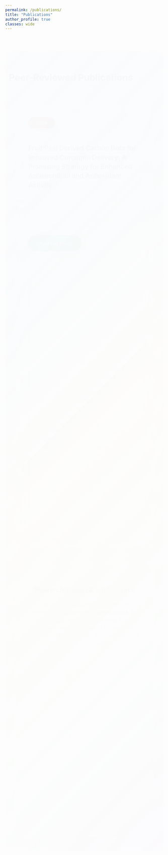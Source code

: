 ```yaml
---
permalink: /publications/
title: "Publications"
author_profile: true
classes: wide
---
```


<style>
/* Smooth Animations and Transitions */
@keyframes fadeInUp {
  from {
    opacity: 0;
    transform: translateY(40px);
  }
  to {
    opacity: 1;
    transform: translateY(0);
  }
}

@keyframes slideInLeft {
  from {
    opacity: 0;
    transform: translateX(-50px);
  }
  to {
    opacity: 1;
    transform: translateX(0);
  }
}

@keyframes slideInRight {
  from {
    opacity: 0;
    transform: translateX(50px);
  }
  to {
    opacity: 1;
    transform: translateX(0);
  }
}

@keyframes float {
  0%, 100% { transform: translateY(0px); }
  50% { transform: translateY(-10px); }
}

/* Container with gradient background */
.publications-wrapper {
  background: linear-gradient(135deg, 
    rgba(240, 248, 255, 0.95) 0%,
    rgba(230, 245, 255, 0.8) 25%,
    rgba(255, 250, 240, 0.95) 50%,
    rgba(245, 255, 245, 0.8) 75%,
    rgba(248, 240, 255, 0.95) 100%
  );
  padding: 2rem;
  border-radius: 20px;
  margin: 2rem auto;
  max-width: 1000px;
  animation: fadeInUp 0.8s ease-out;
}

/* Animated Section Titles */
.section-title {
  position: relative;
  color: #2c3e50;
  font-size: 1.8rem;
  font-weight: 700;
  text-align: center;
  margin: 2rem 0;
  animation: slideInLeft 1s ease-out;
}

.section-title::before {
  content: '';
  position: absolute;
  bottom: -10px;
  left: 50%;
  transform: translateX(-50%);
  width: 80px;
  height: 4px;
  background: linear-gradient(45deg, #e74c3c, #c0392b);
  border-radius: 2px;
  animation: slideInRight 1.2s ease-out;
}

/* Publication Card with Hover Effects */
.publication-card {
  background: rgba(255, 255, 255, 0.98);
  border-radius: 20px;
  padding: 2.5rem;
  margin: 2rem 0;
  box-shadow: 0 10px 40px rgba(0, 0, 0, 0.08);
  border: 1px solid rgba(255, 255, 255, 0.3);
  backdrop-filter: blur(15px);
  transition: all 0.4s cubic-bezier(0.25, 0.46, 0.45, 0.94);
  animation: fadeInUp 1.2s ease-out;
  position: relative;
  overflow: hidden;
}

.publication-card::before {
  content: '';
  position: absolute;
  top: 0;
  left: -100%;
  width: 100%;
  height: 4px;
  background: linear-gradient(90deg, #e74c3c, #c0392b, #e67e22);
  transition: left 0.6s ease;
}

.publication-card:hover::before {
  left: 0;
}

.publication-card:hover {
  transform: translateY(-8px) scale(1.02);
  box-shadow: 0 20px 60px rgba(0, 0, 0, 0.15);
}

/* Year Badge with Animation */
.year-badge {
  background: linear-gradient(45deg, #e74c3c, #c0392b);
  color: white;
  padding: 0.6rem 1.5rem;
  border-radius: 30px;
  font-weight: 700;
  font-size: 0.9rem;
  display: inline-block;
  margin-bottom: 1.5rem;
  animation: float 3s ease-in-out infinite;
  box-shadow: 0 4px 15px rgba(231, 76, 60, 0.3);
}

/* Title with Hover Effect */
.publication-title {
  margin: 1.5rem 0;
  font-size: 1.3rem;
  line-height: 1.4;
  font-weight: 600;
  transition: all 0.3s ease;
}

.publication-title a {
  color: #2c3e50;
  text-decoration: none;
  position: relative;
  transition: color 0.3s ease;
}

.publication-title a::after {
  content: '';
  position: absolute;
  bottom: -2px;
  left: 0;
  width: 0;
  height: 2px;
  background: linear-gradient(45deg, #e74c3c, #c0392b);
  transition: width 0.4s ease;
}

.publication-title a:hover {
  color: #e74c3c;
}

.publication-title a:hover::after {
  width: 100%;
}

/* Authors with Stagger Animation */
.authors {
  color: #555;
  font-size: 1rem;
  margin: 1rem 0;
  line-height: 1.5;
  animation: slideInLeft 1.4s ease-out;
}

.journal-info {
  color: #666;
  font-size: 0.9rem;
  margin-bottom: 1.5rem;
  animation: slideInRight 1.6s ease-out;
}

/* Enhanced Button */
.read-paper-btn {
  display: inline-flex;
  align-items: center;
  gap: 0.8rem;
  padding: 1rem 2rem;
  background: linear-gradient(45deg, #27ae60, #2ecc71);
  color: white;
  text-decoration: none;
  border-radius: 50px;
  font-weight: 600;
  font-size: 0.9rem;
  transition: all 0.4s cubic-bezier(0.25, 0.46, 0.45, 0.94);
  box-shadow: 0 6px 20px rgba(39, 174, 96, 0.3);
  position: relative;
  overflow: hidden;
  animation: slideInUp 1.8s ease-out;
  margin-bottom: 2rem;
}

.read-paper-btn::before {
  content: '';
  position: absolute;
  top: 0;
  left: -100%;
  width: 100%;
  height: 100%;
  background: linear-gradient(45deg, rgba(255,255,255,0.1), rgba(255,255,255,0.3));
  transition: left 0.6s ease;
}

.read-paper-btn:hover::before {
  left: 100%;
}

.read-paper-btn:hover {
  transform: translateY(-3px) scale(1.05);
  box-shadow: 0 10px 30px rgba(39, 174, 96, 0.4);
  color: white;
  text-decoration: none;
}

/* Abstract Section with Animation */
.abstract-section {
  background: linear-gradient(135deg, 
    rgba(247, 250, 252, 0.9), 
    rgba(240, 248, 255, 0.9)
  );
  padding: 2rem;
  border-radius: 16px;
  margin: 2rem 0;
  border-left: 5px solid #e74c3c;
  backdrop-filter: blur(10px);
  animation: fadeInUp 2s ease-out;
  transition: all 0.3s ease;
}

.abstract-section:hover {
  transform: translateX(5px);
  box-shadow: 0 8px 25px rgba(231, 76, 60, 0.1);
}

.abstract-section h4 {
  color: #e74c3c;
  margin-bottom: 1rem;
  font-size: 1.1rem;
  font-weight: 700;
}

.abstract-section p {
  line-height: 1.7;
  color: #444;
  margin: 0;
  font-size: 0.9rem;
}

/* Simple Graphical Abstract Button */
.view-graphical-abstract {
  display: inline-flex;
  align-items: center;
  gap: 0.5rem;
  padding: 0.8rem 1.5rem;
  background: linear-gradient(45deg, #3498db, #2980b9);
  color: white;
  text-decoration: none;
  border: none;
  border-radius: 25px;
  font-weight: 500;
  font-size: 0.85rem;
  cursor: pointer;
  transition: all 0.3s ease;
  margin-top: 1.5rem;
  box-shadow: 0 4px 12px rgba(52, 152, 219, 0.3);
}

.view-graphical-abstract:hover {
  background: linear-gradient(45deg, #2980b9, #1f5582);
  transform: translateY(-2px);
  box-shadow: 0 6px 16px rgba(52, 152, 219, 0.4);
  color: white;
  text-decoration: none;
}

/* Fixed Modal for Graphical Abstract */
.modal {
  display: none;
  position: fixed;
  z-index: 1000;
  left: 0;
  top: 0;
  width: 100%;
  height: 100%;
  background-color: rgba(0, 0, 0, 0.9);
  backdrop-filter: blur(5px);
}

.modal-content {
  position: absolute;
  top: 50%;
  left: 50%;
  transform: translate(-50%, -50%);
  max-width: 90%;
  max-height: 90%;
  border-radius: 12px;
  box-shadow: 0 8px 32px rgba(0, 0, 0, 0.8);
}

.close {
  position: absolute;
  top: 15px;
  right: 25px;
  color: #ffffff;
  font-size: 35px;
  font-weight: bold;
  cursor: pointer;
  transition: 0.3s;
  z-index: 1001;
  background: rgba(0, 0, 0, 0.5);
  width: 50px;
  height: 50px;
  border-radius: 50%;
  display: flex;
  align-items: center;
  justify-content: center;
}

.close:hover {
  color: #e74c3c;
  background: rgba(0, 0, 0, 0.7);
}

.modal-caption {
  position: absolute;
  bottom: 20px;
  left: 50%;
  transform: translateX(-50%);
  text-align: center;
  color: #ffffff;
  padding: 15px 20px;
  font-size: 1rem;
  max-width: 80%;
  background: rgba(0, 0, 0, 0.7);
  border-radius: 8px;
}

/* Keywords with Stagger Effect */
.keywords-section {
  display: flex;
  flex-wrap: wrap;
  gap: 0.8rem;
  margin-top: 2rem;
}

.keyword {
  background: linear-gradient(45deg, 
    rgba(231, 76, 60, 0.1), 
    rgba(192, 57, 43, 0.1)
  );
  color: #e74c3c;
  padding: 0.5rem 1rem;
  border-radius: 25px;
  font-size: 0.8rem;
  font-weight: 500;
  border: 1px solid rgba(231, 76, 60, 0.2);
  transition: all 0.3s ease;
  animation: fadeInUp var(--delay, 2.2s) ease-out;
}

.keyword:nth-child(1) { --delay: 2.2s; }
.keyword:nth-child(2) { --delay: 2.4s; }
.keyword:nth-child(3) { --delay: 2.6s; }
.keyword:nth-child(4) { --delay: 2.8s; }
.keyword:nth-child(5) { --delay: 3.0s; }

.keyword:hover {
  background: linear-gradient(45deg, #e74c3c, #c0392b);
  color: white;
  transform: translateY(-2px) scale(1.05);
  box-shadow: 0 4px 12px rgba(231, 76, 60, 0.3);
}

/* Research Impact Section - Fixed Layout */
.research-impact {
  background: rgba(255, 255, 255, 0.95);
  padding: 2.5rem;
  border-radius: 16px;
  margin: 3rem 0;
  box-shadow: 0 8px 30px rgba(0, 0, 0, 0.06);
  animation: fadeInUp 2.5s ease-out;
  transition: all 0.3s ease;
}

.research-impact:hover {
  transform: translateY(-5px);
  box-shadow: 0 15px 40px rgba(0, 0, 0, 0.1);
}

.research-impact h3 {
  color: #2c3e50;
  font-size: 1.3rem;
  margin-bottom: 1.5rem;
  text-align: center;
}

.impact-highlights {
  display: grid;
  grid-template-columns: repeat(auto-fit, minmax(250px, 1fr));
  gap: 1.5rem;
  margin-top: 2rem;
}

.highlight-item {
  display: flex;
  flex-direction: column;
  align-items: center;
  text-align: center;
  gap: 1rem;
  padding: 1.5rem;
  background: linear-gradient(135deg, 
    rgba(231, 76, 60, 0.05), 
    rgba(192, 57, 43, 0.05)
  );
  border-radius: 12px;
  transition: all 0.3s ease;
  animation: slideInLeft var(--delay, 3s) ease-out;
}

.highlight-item:nth-child(1) { --delay: 3s; }
.highlight-item:nth-child(2) { --delay: 3.2s; }
.highlight-item:nth-child(3) { --delay: 3.4s; }

.highlight-item:hover {
  background: linear-gradient(135deg, 
    rgba(231, 76, 60, 0.1), 
    rgba(192, 57, 43, 0.1)
  );
  transform: translateY(-5px);
}

.highlight-icon {
  font-size: 2.5rem;
  margin-bottom: 0.5rem;
}

.highlight-text {
  color: #555;
  font-size: 0.9rem;
  line-height: 1.4;
  font-weight: 500;
}

/* Responsive Design */
@media (max-width: 768px) {
  .publications-wrapper {
    padding: 1.5rem;
    margin: 1rem;
  }
  
  .publication-card {
    padding: 1.8rem;
  }
  
  .section-title {
    font-size: 1.5rem;
  }
  
  .impact-highlights {
    grid-template-columns: 1fr;
  }
}

@media (max-width: 480px) {
  .publication-title {
    font-size: 1.1rem;
  }
  
  .read-paper-btn {
    padding: 0.8rem 1.5rem;
    font-size: 0.85rem;
  }
  
  .close {
    top: 10px;
    right: 15px;
    font-size: 28px;
    width: 40px;
    height: 40px;
  }
}
</style>

<div class="publications-wrapper">

<h2 class="section-title">Peer-Reviewed Publications</h2>

<div class="publication-card">
  <span class="year-badge">2024</span>
  
  <h3 class="publication-title">
    <a href="https://chemistry-europe.onlinelibrary.wiley.com/doi/abs/10.1002/slct.202400762" target="_blank">
      Fruit Peel Derived Carbon Dots for Improved Curcumin Delivery: A Promising Strategy for Enhanced Antimicrobial and Antioxidant Activity
    </a>
  </h3>
  
  <div class="authors">
    <strong>Patel, P. J.</strong>, Gupte, S., Naik, R., Kailasa, S. K., Jha, S., Patel, S. B., & Mehta, V. N.
  </div>
  
  <div class="journal-info">
    <em>Chemistry Select</em>, Volume 9, Issue 32, e202400762 (2024) • Impact Factor: 2.3
  </div>
  
  <a href="https://doi.org/10.1002/slct.202400762" target="_blank" class="read-paper-btn">
    Read Full Paper
  </a>
  
  <div class="abstract-section">
    <h4>Abstract</h4>
    <p>Curcumin, known for its proapoptotic, chemo-preventive, chemo-therapeutic, antioxidant, anti-inflammatory, anticancer, and antimicrobial properties, suffers from poor bioavailability, limiting its applications. This study aims to enhance curcumin's bioavailability using carbon dots (CDs) synthesized from fruit peels as a novel nano formulation. CDs were synthesized via hydrothermal synthesis using banana and orange peels as carbon sources. The synthesized CDs were characterized using various techniques including UV-visible spectroscopy, fluorescence spectroscopy, FTIR, DLS, and HRTEM. The results demonstrated successful formation of spherical CDs with enhanced curcumin delivery properties and improved antimicrobial and antioxidant activities.</p>
    
    <!-- Simple Graphical Abstract Button -->
    <button class="view-graphical-abstract" onclick="openModal()">
      🧬 View Graphical Abstract
    </button>
  </div>
  
  <div class="keywords-section">
    <span class="keyword">Carbon Dots</span>
    <span class="keyword">Curcumin</span>
    <span class="keyword">Drug Delivery</span>
    <span class="keyword">Nanotechnology</span>
    <span class="keyword">Green Synthesis</span>
  </div>
</div>

<div class="research-impact">
  <h3>Research Impact & Significance</h3>
  <p style="color: #555; font-size: 0.95rem; line-height: 1.6; text-align: center; margin-bottom: 2rem;">
    This publication represents a significant contribution to <strong>sustainable nanomedicine</strong>. By utilizing agricultural waste (fruit peels) to create carbon nanodots, this research addresses both environmental sustainability and pharmaceutical efficacy challenges.
  </p>
  
  <div class="impact-highlights">
    <div class="highlight-item">
      <div class="highlight-icon">🌱</div>
      <div class="highlight-text">Green synthesis approach using biodegradable waste materials</div>
    </div>
    <div class="highlight-item">
      <div class="highlight-icon">💊</div>
      <div class="highlight-text">Enhanced bioavailability of curcumin through nanocarrier technology</div>
    </div>
    <div class="highlight-item">
      <div class="highlight-icon">🧪</div>
      <div class="highlight-text">Comprehensive characterization using multiple analytical techniques</div>
    </div>
  </div>
</div>

</div>

<!-- Fixed Modal for Graphical Abstract -->
<div id="abstractModal" class="modal">
  <span class="close" onclick="closeModal()">&times;</span>
  <img class="modal-content" id="modalImg">
  <div class="modal-caption" id="modalCaption"></div>
</div>

<script>
function openModal() {
  var modal = document.getElementById("abstractModal");
  var modalImg = document.getElementById("modalImg");
  var captionText = document.getElementById("modalCaption");
  
  modal.style.display = "block";
  modalImg.src = "/assets/images/graphical-abstract-full.jpg"; // Upload your graphical abstract image here
  captionText.innerHTML = "Complete research workflow: From fruit peels to carbon dots for enhanced curcumin delivery";
}

function closeModal() {
  var modal = document.getElementById("abstractModal");
  modal.style.display = "none";
}

// Close modal when clicking outside the image
window.onclick = function(event) {
  var modal = document.getElementById("abstractModal");
  if (event.target == modal) {
    modal.style.display = "none";
  }
}

// Close modal with Escape key
document.addEventListener('keydown', function(event) {
  if (event.key === 'Escape') {
    closeModal();
  }
});
</script>
